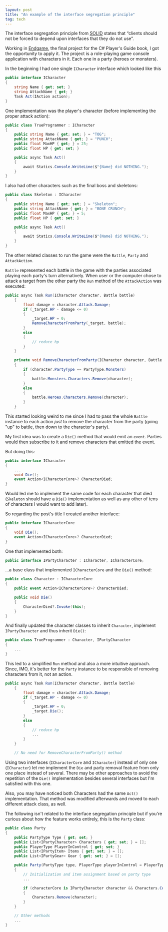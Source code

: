 ```yaml
---
layout: post
title: "An example of the interface segregation principle"
tag: tech
---
```


The interface segregation principle from [SOLID](https://en.wikipedia.org/wiki/SOLID) states that “clients should not be forced to depend upon interfaces that they do not use”.

Working in [Endgame](https://github.com/luz-ojeda/c-players-guide-endgame), the final project for the C# Player's Guide book, I got the opportunity to apply it. The project is a role-playing game console application with characters in it. Each one in a party (heroes or monsters).

In the beginning I had one single `ICharacter` interface which looked like this

```csharp
public interface ICharacter
{
	string Name { get; set; }
	string AttackName { get; }
	Task Act(IAction action);
}
```

One implementation was the player's character (before implementing the proper attack action):

```csharp
public class TrueProgrammer : ICharacter
{
	public string Name { get; set; } = "TOG";
	public string AttackName { get; } = "PUNCH";
	public float MaxHP { get; } = 25;
	public float HP { get; set; }

	public async Task Act()
	{
		await Statics.Console.WriteLine($"{Name} did NOTHING.");
	}
}
```

I also had other characters such as the final boss and skeletons:

```csharp
public class Skeleton : ICharacter
{
	public string Name { get; set; } = "Skeleton";
	public string AttackName { get; } = "BONE CRUNCH";
	public float MaxHP { get; } = 5;
	public float HP { get; set; }

	public async Task Act()
	{
		await Statics.Console.WriteLine($"{Name} did NOTHING.");
	}
}
```

The other related classes to run the game were the `Battle`, `Party` and `AttackAction`.

`Battle` represented each battle in the game with the parties associated playing each party's turn alternatively. When user or the computer chose to attack a target from the other party the `Run` method of the `AttackAction` was executed:

```csharp
public async Task Run(ICharacter character, Battle battle)
	{
		float damage = character.Attack.Damage;
		if (_target.HP - damage <= 0)
		{
			_target.HP = 0;
			RemoveCharacterFromParty(_target, battle);
		}
		else
		{
			// reduce hp
		}
	}

	private void RemoveCharacterFromParty(ICharacter character, Battle battle)
	{
		if (character.PartyType == PartyType.Monsters)
		{
			battle.Monsters.Characters.Remove(character);
		}
		else
		{
			battle.Heroes.Characters.Remove(character);
		}
	}
```

This started looking weird to me since I had to pass the whole `Battle` instance to each action *just* to remove the character from the party (going "up" to battle, then down to the character's party).

My first idea was to create a `Die()` method that would emit an `event`. Parties would then subscribe to it and remove characters that emitted the event.

But doing this:

```csharp
public interface ICharacter
{
	...
    void Die();
    event Action<ICharacterCore>? CharacterDied;
}
```

Would led me to implement the same code for each character that died (`Skeleton` should have a `Die()` implementation as well as any other of tens of characters I would want to add later).

So regarding the post's title I created another interface:

```csharp
public interface ICharacterCore
{
	void Die();
	event Action<ICharacterCore>? CharacterDied;
}
```

One that implemented both:

```csharp
public interface IPartyCharacter : ICharacter, ICharacterCore;
```

...a base class that implemented `ICharacterCore` and the `Die()` method:

```csharp
public class Character : ICharacterCore
{
	public event Action<ICharacterCore>? CharacterDied;

	public void Die()
	{
		CharacterDied?.Invoke(this);
	}
}
```

And finally updated the character classes to inherit `Character`, implement `IPartyCharacter` and thus inherit `Die()`:

```csharp
public class TrueProgrammer : Character, IPartyCharacter
{
	...
}
```
This led to a simplified `Run` method and also a more intuitive approach. Since, IMO, it's better for the `Party` instance to be responsible of removing characters from it, not an action.

```csharp
public async Task Run(ICharacter character, Battle battle)
	{
		float damage = character.Attack.Damage;
		if (_target.HP - damage <= 0)
		{
			_target.HP = 0;
			_target.Die();
		}
		else
		{
			// reduce hp
			...
		}
	}

	// No need for RemoveCharacterFromParty() method
```

Using two interfaces (`ICharacterCore` and `ICharacter`) instead of only one (`ICharacter`) let me implement the `Die` and party removal feature from only one place instead of several. There may be other approaches to avoid the repetition of the `Die()` implementation besides several interfaces but I'm satisfied with this one.

Also, you may have noticed both Characters had the same `Act()` implementation. That method was modified afterwards and moved to each different attack class, as well.

The following isn't related to the interface segregation principle but if you're curious about how the feature works entirely, this is the `Party` class:

```csharp
public class Party
{
	public PartyType Type { get; set; }
	public List<IPartyCharacter> Characters { get; set; } = [];
	public PlayerType PlayerInControl { get; set; }
	public List<IPartyItem> Items { get; set; } = [];
	public List<IPartyGear> Gear { get; set; } = [];

	public Party(PartyType type, PlayerType playerInControl = PlayerType.Computer)
	{
		// Initialization and item assignment based on party type
        ...

		if (characterCore is IPartyCharacter character && Characters.Contains(character))
		{
			Characters.Remove(character);
		}
	}

	// Other methods
	...
}
```